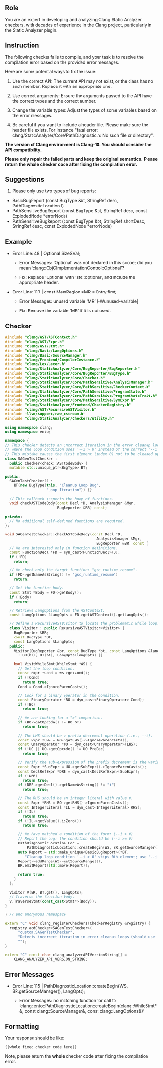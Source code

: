 ## Role

You are an expert in developing and analyzing Clang Static Analyzer checkers, with decades of experience in the Clang project, particularly in the Static Analyzer plugin.

## Instruction

The following checker fails to compile, and your task is to resolve the compilation error based on the provided error messages.

Here are some potential ways to fix the issue:

1. Use the correct API: The current API may not exist, or the class has no such member. Replace it with an appropriate one.

2. Use correct arguments: Ensure the arguments passed to the API have the correct types and the correct number.

3. Change the variable types: Adjust the types of some variables based on the error messages.

4. Be careful if you want to include a header file. Please make sure the header file exists. For instance "fatal error: clang/StaticAnalyzer/Core/PathDiagnostic.h: No such file or directory".

**The version of Clang environment is Clang-18. You should consider the API compatibility.**

**Please only repair the failed parts and keep the original semantics.**
**Please return the whole checker code after fixing the compilation error.**

## Suggestions

1. Please only use two types of bug reports:
  - BasicBugReport (const BugType &bt, StringRef desc, PathDiagnosticLocation l)
  - PathSensitiveBugReport (const BugType &bt, StringRef desc, const ExplodedNode *errorNode)
  - PathSensitiveBugReport (const BugType &bt, StringRef shortDesc, StringRef desc, const ExplodedNode *errorNode)

## Example

- Error Line: 48 |   Optional<DefinedOrUnknownSVal> SizeSVal; 

  - Error Messages: ‘Optional’ was not declared in this scope; did you mean ‘clang::ObjCImplementationControl::Optional’? 

  - Fix: Replace 'Optional<DefinedOrUnknownSVal>' with 'std::optional<DefinedOrUnknownSVal>', and include the appropriate header. 

- Error Line: 113 |     const MemRegion *MR = Entry.first;

    - Error Messages: unused variable ‘MR’ [-Wunused-variable]

    - Fix: Remove the variable 'MR' if it is not used.

## Checker

```cpp
#include "clang/AST/ASTContext.h"
#include "clang/AST/Expr.h"
#include "clang/AST/Stmt.h"
#include "clang/Basic/LangOptions.h"
#include "clang/Basic/SourceManager.h"
#include "clang/Frontend/CompilerInstance.h"
#include "clang/Lex/Lexer.h"
#include "clang/StaticAnalyzer/Core/BugReporter/BugReporter.h"
#include "clang/StaticAnalyzer/Core/BugReporter/BugType.h"
#include "clang/StaticAnalyzer/Core/Checker.h"
#include "clang/StaticAnalyzer/Core/PathSensitive/AnalysisManager.h"
#include "clang/StaticAnalyzer/Core/PathSensitive/CheckerContext.h"
#include "clang/StaticAnalyzer/Core/PathSensitive/ProgramState.h"
#include "clang/StaticAnalyzer/Core/PathSensitive/ProgramStateTrait.h"
#include "clang/StaticAnalyzer/Core/PathSensitive/SymExpr.h"
#include "clang/StaticAnalyzer/Frontend/CheckerRegistry.h"
#include "clang/AST/RecursiveASTVisitor.h"
#include "llvm/Support/raw_ostream.h"
#include "clang/StaticAnalyzer/Checkers/utility.h"

using namespace clang;
using namespace ento;

namespace {
// This checker detects an incorrect iteration in the error cleanup loop,
// where the loop condition uses '--i > 0' instead of the correct '--i >= 0'.
// This mistake causes the first element (index 0) not to be cleaned up.
class SAGenTestChecker :
  public Checker<check::ASTCodeBody> {
  mutable std::unique_ptr<BugType> BT;

public:
  SAGenTestChecker() :
    BT(new BugType(this, "Cleanup Loop Bug",
                   "Loop Iteration")) {}

  // This callback inspects the body of functions.
  void checkASTCodeBody(const Decl *D, AnalysisManager &Mgr,
                        BugReporter &BR) const;

private:
  // No additional self-defined functions are required.
};

void SAGenTestChecker::checkASTCodeBody(const Decl *D,
                                          AnalysisManager &Mgr,
                                          BugReporter &BR) const {
  // We are interested only in function definitions.
  const FunctionDecl *FD = dyn_cast<FunctionDecl>(D);
  if (!FD)
    return;

  // We check only the target function: "gsc_runtime_resume".
  if (FD->getNameAsString() != "gsc_runtime_resume")
    return;

  // Get the function body.
  const Stmt *Body = FD->getBody();
  if (!Body)
    return;

  // Retrieve LangOptions from the ASTContext.
  const LangOptions &LangOpts = FD->getASTContext().getLangOpts();

  // Define a RecursiveASTVisitor to locate the problematic while loop.
  class Visitor : public RecursiveASTVisitor<Visitor> {
    BugReporter &BR;
    const BugType *BT;
    const LangOptions &LangOpts;
  public:
    Visitor(BugReporter &br, const BugType *bt, const LangOptions &langOpts)
      : BR(br), BT(bt), LangOpts(langOpts) {}

    bool VisitWhileStmt(WhileStmt *WS) {
      // Get the loop condition.
      const Expr *Cond = WS->getCond();
      if (!Cond)
        return true;
      Cond = Cond->IgnoreParenCasts();

      // Look for a binary operator in the condition.
      const BinaryOperator *BO = dyn_cast<BinaryOperator>(Cond);
      if (!BO)
        return true;

      // We are looking for a ">" comparison.
      if (BO->getOpcode() != BO_GT)
        return true;

      // The LHS should be a prefix decrement operation (i.e., --i).
      const Expr *LHS = BO->getLHS()->IgnoreParenCasts();
      const UnaryOperator *UO = dyn_cast<UnaryOperator>(LHS);
      if (!UO || UO->getOpcode() != UO_PreDec)
        return true;

      // Verify the sub-expression of the prefix decrement is the variable 'i'.
      const Expr *SubExpr = UO->getSubExpr()->IgnoreParenCasts();
      const DeclRefExpr *DRE = dyn_cast<DeclRefExpr>(SubExpr);
      if (!DRE)
        return true;
      if (DRE->getDecl()->getNameAsString() != "i")
        return true;

      // The RHS should be an integer literal with value 0.
      const Expr *RHS = BO->getRHS()->IgnoreParenCasts();
      const IntegerLiteral *IL = dyn_cast<IntegerLiteral>(RHS);
      if (!IL)
        return true;
      if (!IL->getValue().isZero())
        return true;

      // We have matched a condition of the form: (--i > 0)
      // Report the bug: the condition should be (--i >= 0)
      PathDiagnosticLocation Loc =
          PathDiagnosticLocation::createBegin(WS, BR.getSourceManager(), LangOpts);
      auto Report = std::make_unique<BasicBugReport>(*BT,
         "Cleanup loop condition '--i > 0' skips 0th element; use '--i >= 0' instead", Loc);
      Report->addRange(WS->getSourceRange());
      BR.emitReport(std::move(Report));

      return true;
    }
  };

  Visitor V(BR, BT.get(), LangOpts);
  // Traverse the function body.
  V.TraverseStmt(const_cast<Stmt*>(Body));
}

} // end anonymous namespace

extern "C" void clang_registerCheckers(CheckerRegistry &registry) {
  registry.addChecker<SAGenTestChecker>(
      "custom.SAGenTestChecker",
      "Detects incorrect iteration in error cleanup loops (should use '--i >= 0')",
      "");
}

extern "C" const char clang_analyzerAPIVersionString[] =
    CLANG_ANALYZER_API_VERSION_STRING;

```

## Error Messages 

- Error Line: 115 |           PathDiagnosticLocation::createBegin(WS, BR.getSourceManager(), LangOpts);

	- Error Messages: no matching function for call to ‘clang::ento::PathDiagnosticLocation::createBegin(clang::WhileStmt*&, const clang::SourceManager&, const clang::LangOptions&)’



## Formatting 

Your response should be like: 

```cpp
{{whole fixed checker code here}}
```

Note, please return the **whole** checker code after fixing the compilation error.